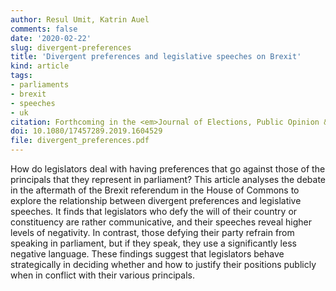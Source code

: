```yaml
---
author: Resul Umit, Katrin Auel
comments: false
date: '2020-02-22'
slug: divergent-preferences
title: 'Divergent preferences and legislative speeches on Brexit'
kind: article
tags:
- parliaments
- brexit
- speeches
- uk
citation: Forthcoming in the <em>Journal of Elections, Public Opinion & Parties</em>
doi: 10.1080/17457289.2019.1604529
file: divergent_preferences.pdf
---
```



How do legislators deal with having preferences that go against those of the principals that they represent in parliament? This article analyses the debate in the aftermath of the Brexit referendum in the House of Commons to explore the relationship between divergent preferences and legislative speeches. It finds that legislators who defy the will of their country or constituency are rather communicative, and their speeches reveal higher levels of negativity. In contrast, those defying their party refrain from speaking in parliament, but if they speak, they use a significantly less negative language. These findings suggest that legislators behave strategically in deciding whether and how to justify their positions publicly when in conflict with their various principals.